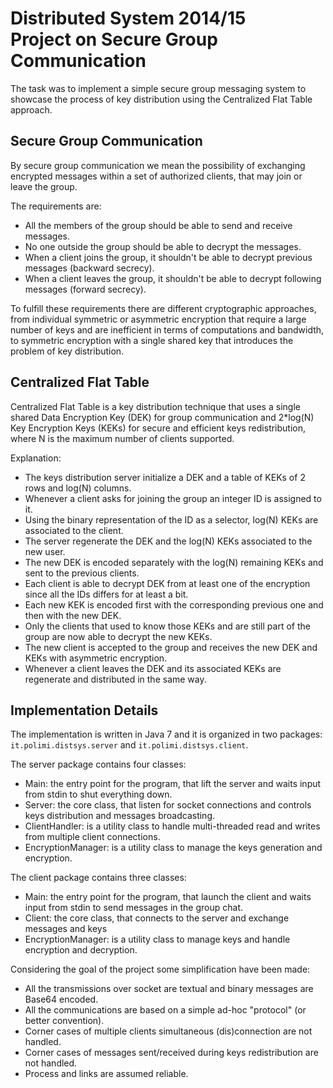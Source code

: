 # Distributed System 2014/15 <br/> Project on Secure Group Communication

The task was to implement a simple secure group messaging system to showcase the process of key distribution using the Centralized Flat Table approach.

## Secure Group Communication

By secure group communication we mean the possibility of exchanging encrypted messages within a set of authorized clients, that may join or leave the group.

The requirements are:
* All the members of the group should be able to send and receive messages.
* No one outside the group should be able to decrypt the messages.
* When a client joins the group, it shouldn't be able to decrypt previous messages (backward secrecy).
* When a client leaves the group, it shouldn't be able to decrypt following messages (forward secrecy).

To fulfill these requirements there are different cryptographic approaches, from individual symmetric or asymmetric encryption that require a large number of keys and are inefficient in terms of computations and bandwidth, to symmetric encryption with a single shared key that introduces the problem of key distribution.

## Centralized Flat Table

Centralized Flat Table is a key distribution technique that uses a single shared Data Encryption Key (DEK) for group communication and 2*log(N) Key Encryption Keys (KEKs) for secure and efficient keys redistribution, where N is the maximum number of clients supported.

Explanation:
* The keys distribution server initialize a DEK and a table of KEKs of 2 rows and log(N) columns.
* Whenever a client asks for joining the group an integer ID is assigned to it.
* Using the binary representation of the ID as a selector, log(N) KEKs are associated to the client.
* The server regenerate the DEK and the log(N) KEKs associated to the new user.
* The new DEK is encoded separately with the log(N) remaining KEKs and sent to the previous clients.
* Each client is able to decrypt DEK from at least one of the encryption since all the IDs differs for at least a bit.
* Each new KEK is encoded first with the corresponding previous one and then with the new DEK.
* Only the clients that used to know those KEKs and are still part of the group are now able to decrypt the new KEKs.
* The new client is accepted to the group and receives the new DEK and KEKs with asymmetric encryption.
* Whenever a client leaves the DEK and its associated KEKs are regenerate and distributed in the same way.

## Implementation Details

The implementation is written in Java 7 and it is organized in two packages: `it.polimi.distsys.server` and `it.polimi.distsys.client`.

The server package contains four classes:
* Main: the entry point for the program, that lift the server and waits input from stdin to shut everything down.
* Server: the core class, that listen for socket connections and controls keys distribution and messages broadcasting.
* ClientHandler: is a utility class to handle multi-threaded read and writes from multiple client connections.
* EncryptionManager: is a utility class to manage the keys generation and encryption.

The client package contains three classes:
* Main: the entry point for the program, that launch the client and waits input from stdin to send messages in the group chat.
* Client: the core class, that connects to the server and exchange messages and keys
* EncryptionManager: is a utility class to manage keys and handle encryption and decryption.

Considering the goal of the project some simplification have been made:
* All the transmissions over socket are textual and binary messages are Base64 encoded.
* All the communications are based on a simple ad-hoc "protocol" (or better convention).
* Corner cases of multiple clients simultaneous (dis)connection are not handled.
* Corner cases of messages sent/received during keys redistribution are not handled.
* Process and links are assumed reliable.
